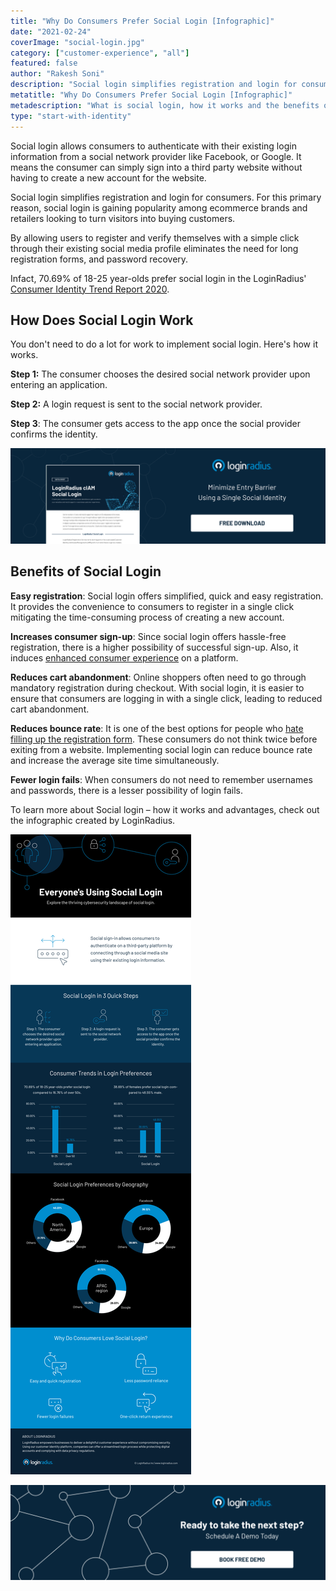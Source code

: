 ```yaml
---
title: "Why Do Consumers Prefer Social Login [Infographic]"
date: "2021-02-24"
coverImage: "social-login.jpg"
category: ["customer-experience", "all"]
featured: false
author: "Rakesh Soni"
description: "Social login simplifies registration and login for consumers. For this primary reason, social login is gaining popularity among ecommerce brands and retailers looking to turn visitors into buying customers."
metatitle: "Why Do Consumers Prefer Social Login [Infographic]"
metadescription: "What is social login, how it works and the benefits of social login. Learn why businesses should add social login for consumers to register with this infographic."
type: "start-with-identity"
---
```


Social login allows consumers to authenticate with their existing login information from a social network provider like Facebook, or Google. It means the consumer can simply sign into a third party website without having to create a new account for the website. 

Social login simplifies registration and login for consumers. For this primary reason, social login is gaining popularity among ecommerce brands and retailers looking to turn visitors into buying customers. 

By allowing users to register and verify themselves with a simple click through their existing social media profile eliminates the need for long registration forms, and password recovery. 

Infact, 70.69% of 18-25 year-olds prefer social login in the LoginRadius' [Consumer Identity Trend Report 2020](https://www.loginradius.com/resource/digital-identity-trends-2020/). 


## How Does Social Login Work

You don't need to do a lot for work to implement social login. Here's how it works. 

**Step 1:** The consumer chooses the desired social network provider upon entering an application.

**Step 2:** A login request is sent to the social network provider.

**Step 3**: The consumer gets access to the app once the social provider confirms the identity.


[![social-login-datasheet](social-login-datasheet.png)](https://www.loginradius.com/resource/loginradius-ciam-social-login/)


## Benefits of Social Login

**Easy registration**: Social login offers simplified, quick and easy registration. It provides the convenience to consumers to register in a single click mitigating the time-consuming process of creating a new account. 

**Increases consumer sign-up**: Since social login offers hassle-free registration, there is a higher possibility of successful sign-up. Also, it induces [enhanced consumer experience](https://www.loginradius.com/blog/fuel/2020/05/customer-experience-retail-industry/) on a platform. 

**Reduces cart abandonment**: Online shoppers often need to go through mandatory registration during checkout. With social login, it is easier to ensure that consumers are logging in with a single click, leading to reduced cart abandonment. 

**Reduces bounce rate**: It is one of the best options for people who [hate filling up the registration form](https://www.loginradius.com/blog/start-with-identity/2021/01/user-onboarding-revamp-application/). These consumers do not think twice before exiting from a website. Implementing social login can reduce bounce rate and increase the average site time simultaneously. 

**Fewer login fails**: When consumers do not need to remember usernames and passwords, there is a lesser possibility of login fails. 

To learn more about Social login – how it works and advantages, check out the infographic created by LoginRadius.


![social-login-infographic](social-login-infographic.png)

[![LoginRadius Book a Demo](Book-a-demo.png)](https://www.loginradius.com/book-a-demo/)

